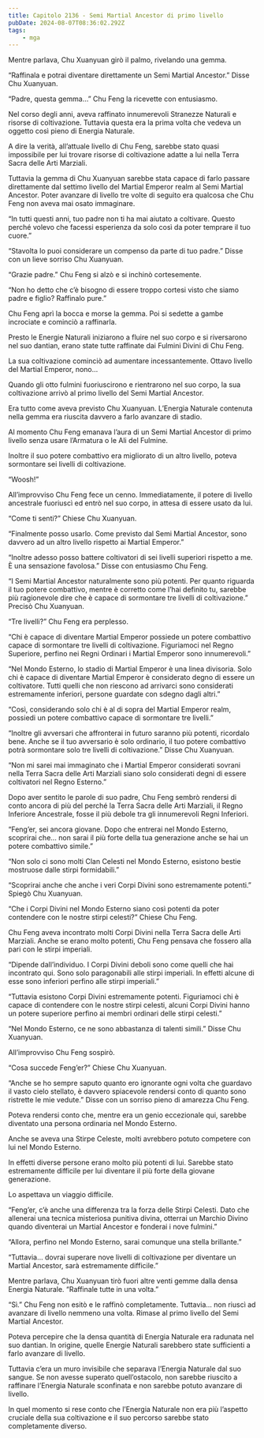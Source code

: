 ```yaml
---
title: Capitolo 2136 - Semi Martial Ancestor di primo livello
pubDate: 2024-08-07T08:36:02.292Z
tags:
    - mga
---
```



Mentre parlava, Chu Xuanyuan girò il palmo, rivelando una gemma.

“Raffinala e potrai diventare direttamente un Semi Martial Ancestor.” Disse Chu Xuanyuan.

“Padre, questa gemma…” Chu Feng la ricevette con entusiasmo.

Nel corso degli anni, aveva raffinato innumerevoli Stranezze Naturali e risorse di coltivazione. Tuttavia questa era la prima volta che vedeva un oggetto così pieno di Energia Naturale.

A dire la verità, all’attuale livello di Chu Feng, sarebbe stato quasi impossibile per lui trovare risorse di coltivazione adatte a lui nella Terra Sacra delle Arti Marziali.

Tuttavia la gemma di Chu Xuanyuan sarebbe stata capace di farlo passare direttamente dal settimo livello del Martial Emperor realm al Semi Martial Ancestor. Poter avanzare di livello tre volte di seguito era qualcosa che Chu Feng non aveva mai osato immaginare.

“In tutti questi anni, tuo padre non ti ha mai aiutato a coltivare. Questo perché volevo che facessi esperienza da solo così da poter temprare il tuo cuore.”

“Stavolta lo puoi considerare un compenso da parte di tuo padre.” Disse con un lieve sorriso Chu Xuanyuan.

“Grazie padre.” Chu Feng si alzò e si inchinò cortesemente.

“Non ho detto che c’è bisogno di essere troppo cortesi visto che siamo padre e figlio? Raffinalo pure.”

Chu Feng aprì la bocca e morse la gemma. Poi si sedette a gambe incrociate e cominciò a raffinarla.

Presto le Energie Naturali iniziarono a fluire nel suo corpo e si riversarono nel suo dantian, erano state tutte raffinate dai Fulmini Divini di Chu Feng.

La sua coltivazione cominciò ad aumentare incessantemente. Ottavo livello del Martial Emperor, nono…

Quando gli otto fulmini fuoriuscirono e rientrarono nel suo corpo, la sua coltivazione arrivò al primo livello del Semi Martial Ancestor.

Era tutto come aveva previsto Chu Xuanyuan. L’Energia Naturale contenuta nella gemma era riuscita davvero a farlo avanzare di stadio.

Al momento Chu Feng emanava l’aura di un Semi Martial Ancestor di primo livello senza usare l’Armatura o le Ali del Fulmine.

Inoltre il suo potere combattivo era migliorato di un altro livello, poteva sormontare sei livelli di coltivazione.

“Woosh!”

All’improvviso Chu Feng fece un cenno. Immediatamente, il potere di livello ancestrale fuoriuscì ed entrò nel suo corpo, in attesa di essere usato da lui.

“Come ti senti?” Chiese Chu Xuanyuan.

“Finalmente posso usarlo. Come previsto dal Semi Martial Ancestor, sono davvero ad un altro livello rispetto ai Martial Emperor.”

“Inoltre adesso posso battere coltivatori di sei livelli superiori rispetto a me. È una sensazione favolosa.” Disse con entusiasmo Chu Feng.

“I Semi Martial Ancestor naturalmente sono più potenti. Per quanto riguarda il tuo potere combattivo, mentre è corretto come l’hai definito tu, sarebbe più ragionevole dire che è capace di sormontare tre livelli di coltivazione.” Precisò Chu Xuanyuan.

“Tre livelli?” Chu Feng era perplesso.

“Chi è capace di diventare Martial Emperor possiede un potere combattivo capace di sormontare tre livelli di coltivazione. Figuriamoci nel Regno Superiore, perfino nei Regni Ordinari i Martial Emperor sono innumerevoli.”

“Nel Mondo Esterno, lo stadio di Martial Emperor è una linea divisoria. Solo chi è capace di diventare Martial Emperor è considerato degno di essere un coltivatore. Tutti quelli che non riescono ad arrivarci sono considerati estremamente inferiori, persone guardate con sdegno dagli altri.”

“Così, considerando solo chi è al di sopra del Martial Emperor realm, possiedi un potere combattivo capace di sormontare tre livelli.”

“Inoltre gli avversari che affronterai in futuro saranno più potenti, ricordalo bene. Anche se il tuo avversario è solo ordinario, il tuo potere combattivo potrà sormontare solo tre livelli di coltivazione.” Disse Chu Xuanyuan.

“Non mi sarei mai immaginato che i Martial Emperor considerati sovrani nella Terra Sacra delle Arti Marziali siano solo considerati degni di essere coltivatori nel Regno Esterno.”

Dopo aver sentito le parole di suo padre, Chu Feng sembrò rendersi di conto ancora di più del perché la Terra Sacra delle Arti Marziali, il Regno Inferiore Ancestrale, fosse il più debole tra gli innumerevoli Regni Inferiori.

“Feng’er, sei ancora giovane. Dopo che entrerai nel Mondo Esterno, scoprirai che… non sarai il più forte della tua generazione anche se hai un potere combattivo simile.”

“Non solo ci sono molti Clan Celesti nel Mondo Esterno, esistono bestie mostruose dalle stirpi formidabili.”

“Scoprirai anche che anche i veri Corpi Divini sono estremamente potenti.” Spiegò Chu Xuanyuan.

“Che i Corpi Divini nel Mondo Esterno siano così potenti da poter contendere con le nostre stirpi celesti?” Chiese Chu Feng.

Chu Feng aveva incontrato molti Corpi Divini nella Terra Sacra delle Arti Marziali. Anche se erano molto potenti, Chu Feng pensava che fossero alla pari con le stirpi imperiali.

“Dipende dall’individuo. I Corpi Divini deboli sono come quelli che hai incontrato qui. Sono solo paragonabili alle stirpi imperiali. In effetti alcune di esse sono inferiori perfino alle stirpi imperiali.”

“Tuttavia esistono Corpi Divini estremamente potenti. Figuriamoci chi è capace di contendere con le nostre stirpi celesti, alcuni Corpi Divini hanno un potere superiore perfino ai membri ordinari delle stirpi celesti.”

“Nel Mondo Esterno, ce ne sono abbastanza di talenti simili.” Disse Chu Xuanyuan.

All’improvviso Chu Feng sospirò.

“Cosa succede Feng’er?” Chiese Chu Xuanyuan.

“Anche se ho sempre saputo quanto ero ignorante ogni volta che guardavo il vasto cielo stellato, è davvero spiacevole rendersi conto di quanto sono ristrette le mie vedute.” Disse con un sorriso pieno di amarezza Chu Feng.

Poteva rendersi conto che, mentre era un genio eccezionale qui, sarebbe diventato una persona ordinaria nel Mondo Esterno.

Anche se aveva una Stirpe Celeste, molti avrebbero potuto competere con lui nel Mondo Esterno.

In effetti diverse persone erano molto più potenti di lui. Sarebbe stato estremamente difficile per lui diventare il più forte della giovane generazione.

Lo aspettava un viaggio difficile.

“Feng’er, c’è anche una differenza tra la forza delle Stirpi Celesti. Dato che allenerai una tecnica misteriosa punitiva divina, otterrai un Marchio Divino quando diventerai un Martial Ancestor e fonderai i nove fulmini.”

“Allora, perfino nel Mondo Esterno, sarai comunque una stella brillante.”

“Tuttavia… dovrai superare nove livelli di coltivazione per diventare un Martial Ancestor, sarà estremamente difficile.”

Mentre parlava, Chu Xuanyuan tirò fuori altre venti gemme dalla densa Energia Naturale. “Raffinale tutte in una volta.”

“Sì.” Chu Feng non esitò e le raffinò completamente. Tuttavia… non riuscì ad avanzare di livello nemmeno una volta. Rimase al primo livello del Semi Martial Ancestor.

Poteva percepire che la densa quantità di Energia Naturale era radunata nel suo dantian. In origine, quelle Energie Naturali sarebbero state sufficienti a farlo avanzare di livello.

Tuttavia c’era un muro invisibile che separava l’Energia Naturale dal suo sangue. Se non avesse superato quell’ostacolo, non sarebbe riuscito a raffinare l’Energia Naturale sconfinata e non sarebbe potuto avanzare di livello.

In quel momento si rese conto che l’Energia Naturale non era più l’aspetto cruciale della sua coltivazione e il suo percorso sarebbe stato completamente diverso.


